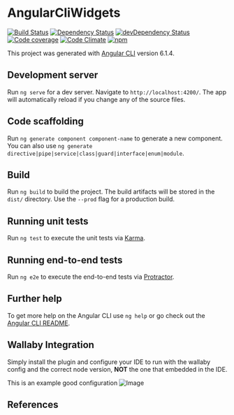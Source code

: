 # AngularCliWidgets

[![Build Status](https://travis-ci.org/arranbartish/angular-cli-widgets.svg?branch=master)](https://travis-ci.org/arranbartish/angular-cli-widgets)
[![Dependency Status](https://david-dm.org/arranbartish/angular-cli-widgets.svg)](https://david-dm.org/arranbartish/angular-cli-widgets)
[![devDependency Status](https://david-dm.org/arranbartish/angular-cli-widgets/dev-status.svg)](https://david-dm.org/arranbartish/angular-cli-widgets?type=dev)
[![Code coverage](https://codecov.io/gh/arranbartish/angular-cli-widgets/branch/master/graph/badge.svg)](https://codecov.io/gh/arranbartish/angular-cli-widgets)
[![Code Climate](https://codeclimate.com/github/arranbartish/angular-cli-widgets/badges/gpa.svg)](https://codeclimate.com/github/arranbartish/angular-cli-widgets)
[![npm](https://badge.fury.io/js/arranbartish-angular-cli-widgets.svg)](https://badge.fury.io/js/arranbartish-angular-cli-widgets)


This project was generated with [Angular CLI](https://github.com/angular/angular-cli) version 6.1.4.

## Development server

Run `ng serve` for a dev server. Navigate to `http://localhost:4200/`. The app will automatically reload if you change any of the source files.

## Code scaffolding

Run `ng generate component component-name` to generate a new component. You can also use `ng generate directive|pipe|service|class|guard|interface|enum|module`.

## Build

Run `ng build` to build the project. The build artifacts will be stored in the `dist/` directory. Use the `--prod` flag for a production build.

## Running unit tests

Run `ng test` to execute the unit tests via [Karma](https://karma-runner.github.io).

## Running end-to-end tests

Run `ng e2e` to execute the end-to-end tests via [Protractor](http://www.protractortest.org/).

## Further help

To get more help on the Angular CLI use `ng help` or go check out the [Angular CLI README](https://github.com/angular/angular-cli/blob/master/README.md).

## Wallaby Integration 

Simply install the plugin and configure your IDE to run with the wallaby config and the correct node version, __NOT__ the one that embedded in the IDE. 
 
This is an example good configuration ![Image](https://cloud.githubusercontent.com/assets/979966/23509360/3557abac-ffa1-11e6-9380-e79386a14fd1.png)


##  References 

[getting-your-angular-2-library-ready-for-aot]: https://medium.com/@isaacplmann/getting-your-angular-2-library-ready-for-aot-90d1347bcad
[making-your-angular-2-library-statically-analyzable-for-aot]: https://medium.com/@isaacplmann/making-your-angular-2-library-statically-analyzable-for-aot-e1c6f3ebedd5
[how-to-create-an-angular-library]: http://www.dzurico.com/how-to-create-an-angular-library/
[how-to-build-and-publish-an-angular-module]: https://medium.com/@cyrilletuzi/how-to-build-and-publish-an-angular-module-7ad19c0b4464
[tree-shaking-angular2-production-build-rollup-javascript]: http://blog.mgechev.com/2016/06/26/tree-shaking-angular2-production-build-rollup-javascript/
